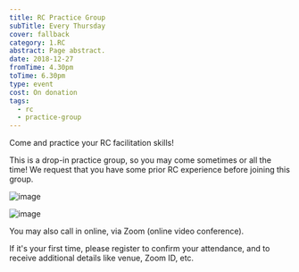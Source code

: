 ```yaml
---
title: RC Practice Group
subTitle: Every Thursday
cover: fallback
category: 1.RC
abstract: Page abstract.
date: 2018-12-27
fromTime: 4.30pm
toTime: 6.30pm
type: event
cost: On donation
tags:
  - rc
  - practice-group
---
```


Come and practice your RC facilitation skills! 

This is a drop-in practice group, so you may come sometimes or all the time! We request that you have some prior RC experience before joining this group.

![image](/content-assets/rc-practice-group/rc-practice-group-1_1200X700.jpg)

![image](/content-assets/rc-practice-group/rc-practice-group-2_1600X900.jpg)

You may also call in online, via Zoom (online video conference).

If it's your first time, please register to confirm your attendance, and to receive additional details like venue, Zoom ID, etc.

